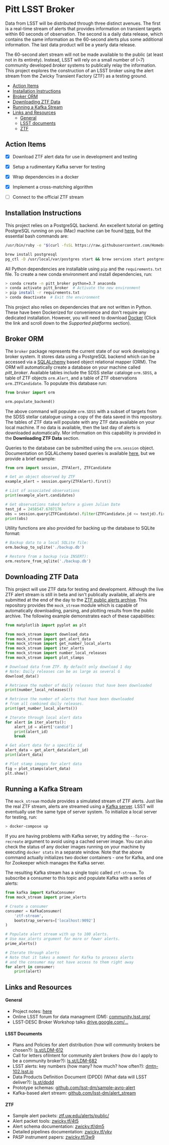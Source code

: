 # Pitt LSST Broker

Data from LSST will be distributed through three distinct avenues. The first is a real-time stream of alerts that provides information on transient targets within 60 seconds of observation. The second is a daily data release, which contains the same information as the 60-second alerts plus some additional information. The last data product will be a yearly data release.

The 60-second alert stream will not be made available to the public (at least not in its entirety). Instead, LSST will rely on a small number of (~7) community developed *broker* systems to publically relay the information. This project explores the construction of an LSST broker using the alert stream from the Zwicky Transient Factory (ZTF) as a testing ground.



- [Action Items](#action-items)
- [Installation Instructions](#installation-instructions)
- [Broker ORM](#broker-orm)
- [Downloading ZTF Data](#downloading-ztf-data)
- [Running a Kafka Stream](#running-a-kafka-stream)
- [Links and Resources](#links-and-resources)
    + [General](#general)
    + [LSST documents](#lsst-documents)
    + [ZTF](#ztf)



## Action Items

- [x] Download ZTF alert data for use in development and testing
- [x] Setup a rudimentary Kafka server for testing
- [x] Wrap dependencies in a docker
- [x] Implement a cross-matching algorithm
- [ ] Connect to the official ZTF stream



## Installation Instructions

This project relies on a PostgreSQL backend. An excellent tutorial on getting PostgreSQL running on you (Mac) machine can be found [here](https://www.codementor.io/engineerapart/getting-started-with-postgresql-on-mac-osx-are8jcopb), but the essential bash commands are:

```bash
/usr/bin/ruby -e "$(curl -fsSL https://raw.githubusercontent.com/Homebrew/install/master/install)"

brew install postgresql
pg_ctl -D /usr/local/var/postgres start && brew services start postgresql
```



All Python dependencies are installable using `pip` and the `requirements.txt` file. To create a new conda environment and install dependencies, run:

```bash
> conda create -n pitt_broker python=3.7 anaconda
> conda activate pitt_broker  # Activate the new environment
> pip install -r requirements.txt
> conda deactivate  # Exit the environment
```



This project also relies on dependencies that are not written in Python. These have been Dockerized for convenience and don't require any dedicated installation. However, you will need to download [Docker](https://docs.docker.com/install/) (Click the link and scroll down to the *Supported platforms* section).



## Broker ORM

The `broker` package represents the current state of our work developing a broker system. It stores data using a PostgreSQL backend which can be accessed via a [SQLALchemy](https://www.sqlalchemy.org) based object relational mapper (ORM). The ORM will automatically create a database on your machine called *pitt_broker*. Available tables include the SDSS stellar cataloge `orm.SDSS`, a table of ZTF objects `orm.Alert`, and a table of ZTF observations `orm.ZTFCandidate`. To populate this database run:

```python
from broker import orm

orm.populate_backend()

```

 The above command will populate `orm.SDSS` with a subset of targets from the SDSS stellar catalogue using a copy of the data saved in this repository. The tables of ZTF data will populate with any ZTF data available on your local machine. If no data is available, then the last day of alerts is downloaded automatically. Mor information on this capability is provided in the **Downloading ZTF Data** section.



Queries to the database can be submitted using the `orm.session` object. Documentation on SQLALchemy based queries is available [here](https://docs.sqlalchemy.org/en/latest/orm/tutorial.html#querying), but we provide a brief example:

```python
from orm import session, ZTFAlert, ZTFCandidate

# Get an object observed by ZTF
example_alert = session.query(ZTFAlert).first()

# List of associated observations
print(example_alert.candidates)

# Get observations taked before a given Julian Date
test_jd = 2458547.6707176
obs = session.query(ZTFCandidate).filter(ZTFCandidate.jd <= testjd).first()
print(obs)

```



Utility functions are also provided for backing up the database to SQLite format:

```python
# Backup data to a local SQLite file:
orm.backup_to_sqlite('./backup.db')

# Restore from a backup (via INSERT):
orm.restore_from_sqlite('./backup.db')

```



## Downloading ZTF Data

This project will use ZTF data for testing and development. Although the live ZTF alert stream is still in beta and isn't publically available, all alerts are submitted at the end of the day to the [ZTF public alerts archive](https://ztf.uw.edu/alerts/public/). This repository provides the `mock_stream` module which is capable of automatically downloading, parsing, and plotting results from the public archive. The following example demonstrates each of these capabilities: 

```python
from matplotlib import pyplot as plt

from mock_stream import download_data
from mock_stream import get_alert_data
from mock_stream import get_number_local_alerts
from mock_stream import iter_alerts
from mock_stream import number_local_releases
from mock_stream import plot_stamps

# Download data from ZTF. By default only download 1 day
# Note: Daily releases can be as large as several G
download_data()

# Retrieve the number of daily releases that have been downloaded
print(number_local_releases())

# Retrieve the number of alerts that have been downloaded
# from all combined daily releases.
print(get_number_local_alerts())

# Iterate through local alert data
for alert in iter_alerts():
    alert_id = alert['candid']
    print(alert_id)
    break

# Get alert data for a specific id
alert_data = get_alert_data(alert_id)
print(alert_data)

# Plot stamp images for alert data
fig = plot_stamps(alert_data)
plt.show()

```



## Running a Kafka Stream

The `mock_stream` module provides a simulated stream of ZTF alerts. Just like the real ZTF stream, alerts are streamed using a [Kafka server](https://kafka.apache.org/intro). LSST will eventually use the same type of server system. To initialize a local server for testing, run:

```bash
> docker-compose up 
```

If you are having problems with Kafka server, try adding the `--force-recreate` argument to avoid using a cached server image. You can also check the status of any docker images running on your machine by executing `docker stats` in a separate window. Note that the above command actually initializes two docker containers - one for Kafka, and one for Zookeeper which manages the Kafka server.



The resulting Kafka stream has a single topic called `ztf-stream`. To subscribe a consumer to this topic and populate Kafka with a series of alerts:

```python
from kafka import KafkaConsumer
from mock_stream import prime_alerts

# Create a consumer
consumer = KafkaConsumer(
    'ztf-stream',
    bootstrap_servers=['localhost:9092']
)

# Populate alert stream with up to 100 alerts.
# Use max_alerts argument for more or fewer alerts.
prime_alerts()

# Iterate through alerts
# Note that it takes a moment for Kafka to process alerts
# and the consumer may not have access to them right away
for alert in consumer:
    print(alert)

```



## Links and Resources

#### General

- Project notes: [here](./notes/)
- Online LSST forum for data managment (DM): [community.lsst.org/](https://community.lsst.org/)
- LSST-DESC Broker Workshop talks [drive.google.com/...](https://drive.google.com/drive/folders/1sjYXbdwTID3VnzZNAkcjLbjRfpwNaO_n?usp=sharing) 



#### LSST Documents

- Plans and Policies for alert distribution (how will community brokers be chosen?): [ls.st/LDM-612](https://ls.st/LDM-612)
- Call for letters ofiIntent for community alert brokers (how do I apply to be a community broker?): [ls.st/LDM-682](https://ls.st/LDM-682)
- LSST alerts: key numbers (how many? how much? how often?): [dmtn-102.lsst.io](https://dmtn-102.lsst.io)
- Data Products Definition Document (DPDD) (What data will LSST deliver?): [ls.st/dpdd](https://ls.st/dpdd)
- Prototype schemas: [github.com/lsst-dm/sample-avro-alert](https://github.com/lsst-dm/sample-avro-alert)
- Kafka-based alert stream: [github.com/lsst-dm/alert_stream](https://github.com/lsst-dm/alert_stream)



#### ZTF

- Sample alert packets: [ztf.uw.edu/alerts/public/](https://ztf.uw.edu/alerts/public/)
- Alert packet tools: [zwicky.tf/4t5](https://zwicky.tf/4t5)
- Alert schema documentation: [zwicky.tf/dm5](https://zwicky.tf/dm5)
- Detailed pipelines documentation: [zwicky.tf/ykv](https://zwicky.tf/ykv)
- PASP instrument papers: [zwicky.tf/3w9](https://zwicky.tf/3w9)
